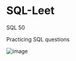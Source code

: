 # SQL-Leet
SQL 50

Practicing SQL questions


![image](https://github.com/Omkar090804/SQL-Leet/assets/142470834/bb3f05b9-3745-4074-bdb8-4676dd7aee5d)

